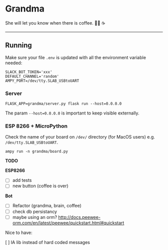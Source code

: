# Grandma

She will let you know when there is coffee. 👵🏼 ☕️

***

## Running

Make sure your file `.env` is updated with all the environment variable needed:

```
SLACK_BOT_TOKEN='xxx'
DEFAULT_CHANNEL='random'
AMPY_PORT=/dev/tty.SLAB_USBtoUART
```

### Server

```
FLASK_APP=grandma/server.py flask run --host=0.0.0.0
```

The param `--host=0.0.0.0` is important to keep visible externally.

### ESP 8266 + MicroPython

Check the name of your board on `/dev/` directory (for MacOS users) e.g. `/dev/tty.SLAB_USBtoUART`.

```
ampy run -n grandma/board.py
```

**TODO**

**ESP8266**

- [ ] add tests
- [ ] new button (coffee is over)

**Bot**

- [ ] Refactor (grandma, brain, coffee)
- [ ] check db persistancy
- [ ] maybe using an orm? http://docs.peewee-orm.com/en/latest/peewee/quickstart.html#quickstart

Nice to have:

[ ] IA lib instead of hard coded messages
